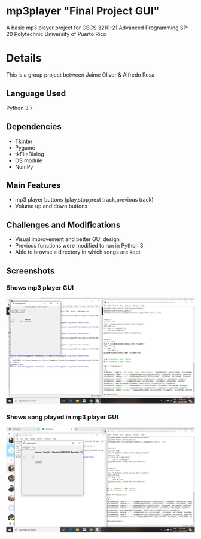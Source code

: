 # mp3player "Final Project GUI"
A basic mp3 player project for CECS 3210-21 Advanced Programming SP-20
Polytechnic University of Puerto Rico 
# Details
This is a group project between Jaime Oliver & Alfredo Rosa
## Language Used
Python 3.7
## Dependencies
* Tkinter
* Pygame
* tkFileDialog
* OS module
* NumPy


## Main Features
* mp3 player buttons (play,stop,next track,previous track)
* Volume up and down buttons

## Challenges and Modifications
* Visual improvement and better GUI design
* Previous functions were modified tu run in Python 3
* Able to browse a directory in which songs are kept

## Screenshots
### Shows mp3 player GUI 
![mp3img](p1.png) 
### Shows song played in mp3 player GUI
![imgmp3](p2.png)
